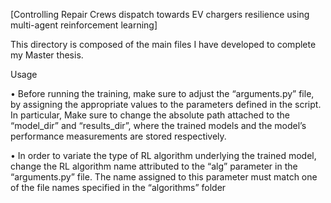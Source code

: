 [Controlling Repair Crews dispatch towards EV chargers resilience using multi-agent reinforcement learning]

This directory is composed of the main files I have developed to complete my Master thesis. 

Usage

•	Before running the training, make sure to adjust the “arguments.py” file, by assigning the appropriate values to the parameters defined in the script. In particular, Make sure to change the absolute path attached to the “model_dir” and “results_dir”, where the trained models and the model’s performance measurements are stored respectively. 

•	In order to variate the type of RL algorithm underlying the trained model, change the RL algorithm name attributed to the “alg” parameter in the “arguments.py” file. The name assigned to this parameter must match one of the file names specified in the “algorithms” folder

